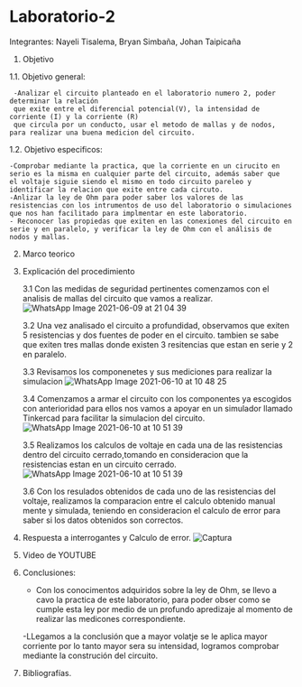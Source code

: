 # Laboratorio-2
Integrantes: Nayeli Tisalema, Bryan Simbaña, Johan Taipicaña

  1. Objetivo

  
1.1. Objetivo general:

     -Analizar el circuito planteado en el laboratorio numero 2, poder determinar la relación 
     que exite entre el diferencial potencial(V), la intensidad de corriente (I) y la corriente (R) 
     que circula por un conducto, usar el metodo de mallas y de nodos, para realizar una buena medicion del circuito.
     
1.2. Objetivo especificos:

    -Comprobar mediante la practica, que la corriente en un cirucito en serio es la misma en cualquier parte del circuito, además saber que  el voltaje siguie siendo el mismo en todo circuito pareleo y identificar la relacion que exite entre cada circuto.
    -Anlizar la ley de Ohm para poder saber los valores de las resistencias con los intrumentos de uso del laboratorio o simulaciones que nos han facilitado para implmentar en este laboratorio.
    - Reconocer las propiedas que exiten en las conexiones del circuito en serie y en paralelo, y verificar la ley de Ohm con el análisis de nodos y mallas.
    
   2. Marco teorico


   3. Explicación del procedimiento
   
      3.1 Con las medidas de seguridad pertinentes comenzamos con el analisis de mallas del circuito que vamos a realizar.
      ![WhatsApp Image 2021-06-09 at 21 04 39](https://user-images.githubusercontent.com/81887698/121555564-bb741d00-c9d8-11eb-8654-04cd9140e34f.jpeg)
      
      3.2 Una vez analisado el circuito a profundidad, observamos que exiten 5 resistencias y dos fuentes de poder en el circuito. tambien se sabe que exiten tres mallas
      donde existen 3 resitencias que estan en serie y 2 en paralelo.
      
      3.3 Revisamos los componenetes y sus mediciones para realizar la simulacion
      ![WhatsApp Image 2021-06-10 at 10 48 25](https://user-images.githubusercontent.com/81887698/121556714-bbc0e800-c9d9-11eb-9f49-cc73f874aaf7.jpeg)
      
      3.4 Comenzamos a armar el circuito con los componentes ya escogidos con anterioridad para ellos nos vamos a apoyar en un simulador llamado Tinkercad 
       para facilitar la simulacion del circuito.
       ![WhatsApp Image 2021-06-10 at 10 51 39](https://user-images.githubusercontent.com/81887698/121557367-50c3e100-c9da-11eb-8ff1-2eac8956d72f.jpeg)
      
      3.5 Realizamos los calculos de voltaje en cada una de las resistencias dentro del circuito cerrado,tomando en consideracion que la resistencias estan 
      en un circuito cerrado.
      ![WhatsApp Image 2021-06-10 at 10 51 39](https://user-images.githubusercontent.com/81887698/121558065-ee1f1500-c9da-11eb-86b3-2c39263f665f.jpeg)
      
      3.6 Con los resulados obtenidos de cada uno de las resistencias del voltaje, realizamos la comparacion entre el calculo obtenido manual mente y simulada, 
      teniendo en consideracion el calculo de error para saber si los datos obtenidos son correctos.

  4. Respuesta a interrogantes y Calculo de error.
  ![Captura](https://user-images.githubusercontent.com/81887698/121559234-07749100-c9dc-11eb-99a4-69d9ada67091.PNG)

  5. Video de YOUTUBE

  6. Conclusiones:
  
     - Con los conocimentos adquiridos sobre la ley de Ohm, se llevo a cavo la practica de este laboratorio, para poder obser como se cumple esta ley 
     por medio de un profundo apredizaje al momento de realizar las medicones correspondiente.
     
     -LLegamos a la conclusión que a mayor volatje se le aplica mayor corriente por lo tanto mayor sera su intensidad, logramos comprobar mediante la construción del circuito.
     
  7. Bibliografías.
 
